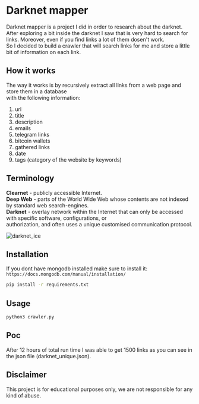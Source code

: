 # Darknet mapper

Darknet mapper is a project I did in order to research about the darknet.<br />
After exploring a bit inside the darknet I saw that is very hard to search for<br />
links. Moreover, even if you find links a lot of them dosen't work.<br />
So I decided to build a crawler that will search links for me and store a little bit of information on each link.<br />

## How it works

The way it works is by recursively extract all links from a web page and store them in a database<br />
with the following information:<br />

1. url<br />
2. title<br />
3. description<br />
4. emails<br />
5. telegram links<br />
6. bitcoin wallets<br />
7. gathered links<br />
8. date<br />
9. tags (category of the website by keywords)<br />

## Terminology

**Clearnet** - publicly accessible Internet.<br />
**Deep Web** - parts of the World Wide Web whose contents are not indexed by standard web search-engines.<br />
**Darknet** - overlay network within the Internet that can only be accessed with specific software, configurations, or <br />authorization, and often uses a unique customised communication protocol.

![darknet_ice](https://user-images.githubusercontent.com/58078857/79280206-7168d780-7eb8-11ea-90f9-16205992a004.png)

## Installation

If you dont have mongodb installed make sure to install it:<br />
```https://docs.mongodb.com/manual/installation/```

```bash
pip install -r requirements.txt
```

## Usage

```bash
python3 crawler.py
```

## Poc

After 12 hours of total run time I was able to get 1500 links as you can see in the json file (darknet_unique.json).

## Disclaimer

This project is for educational purposes only, we are not responsible for any kind of abuse.
